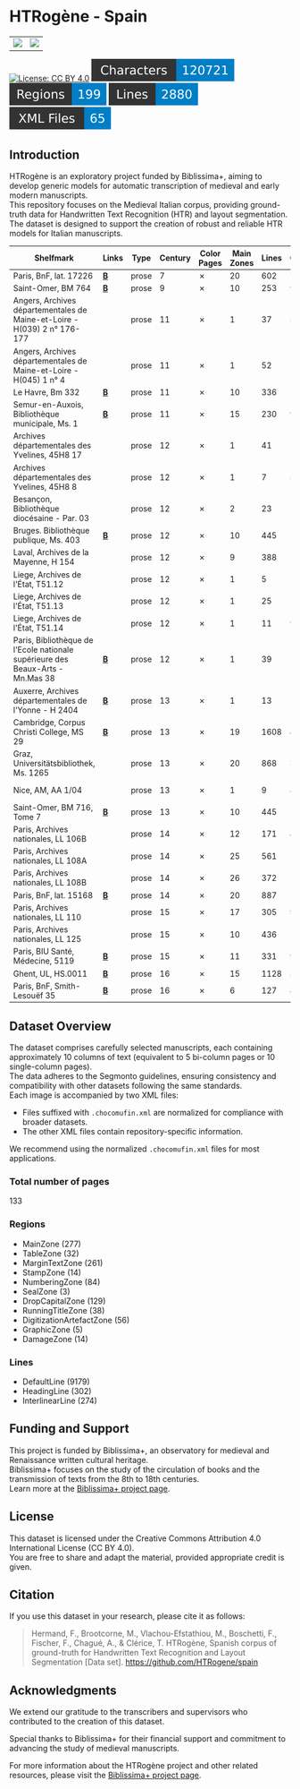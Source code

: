 # HTRogène - Spain

<table border="0" width="100%" style="width: 100%; border:0;">
  <tr>
    <td align="left"><img src="https://projet.biblissima.fr/sites/default/files/logos/biblissima-baseline-sombre-france2030.png" height="150px" /></td>
    <td align="right"><img src="https://projet.biblissima.fr/sites/default/files/styles/large_600x600_/public/2024-08/illustration-htrogene-carre.png" height="150px" /></td>
  </tr>
</table>

[![License: CC BY 4.0](https://img.shields.io/badge/License-CC%20BY%204.0-lightgrey.svg)](https://creativecommons.org/licenses/by/4.0/)
![characters badge](badges/characters.svg) ![regions badge](badges/regions.svg) ![lines badge](badges/lines.svg) ![files badge](badges/files.svg)

## Introduction

HTRogène is an exploratory project funded by Biblissima+, aiming to develop generic models for automatic transcription of medieval and early modern manuscripts.  
This repository focuses on the Medieval Italian corpus, providing ground-truth data for Handwritten Text Recognition (HTR) and layout segmentation.  
The dataset is designed to support the creation of robust and reliable HTR models for Italian manuscripts.

| Shelfmark                                                                      | Links                                              | Type   |   Century | Color Pages   |   Main Zones |   Lines |   Characters | Genre                 |
|--------------------------------------------------------------------------------|----------------------------------------------------|--------|-----------|---------------|--------------|---------|--------------|-----------------------|
| Paris, BnF, lat. 17226                                                         | [**B**](https://data.biblissima.fr/w/Item:Q62268)  | prose  |         7 | ✗             |           20 |     602 |         7085 | Narratives            |
| Saint-Omer, BM 764                                                             | [**B**](https://data.biblissima.fr/entity/Q242928) | prose  |         9 | ✗             |           10 |     253 |         9582 | Narratives            |
| Angers, Archives départementales de Maine-et-Loire - H(039) 2 n° 176-177       |                                                    | prose  |        11 | ✗             |            1 |      37 |         3341 | Documents of practice |
| Angers, Archives départementales de Maine-et-Loire - H(045) 1 n° 4             |                                                    | prose  |        11 | ✗             |            1 |      52 |         2776 | Documents of practice |
| Le Havre, Bm 332                                                               | [**B**](https://data.biblissima.fr/w/Item:Q241805) | prose  |        11 | ✗             |           10 |     336 |        13387 | Narratives            |
| Semur-en-Auxois, Bibliothèque municipale, Ms. 1                                | [**B**](https://data.biblissima.fr/entity/Q208062) | prose  |        11 | ✗             |           15 |     230 |         9555 | Narratives            |
| Archives départementales des Yvelines, 45H8 17                                 |                                                    | prose  |        12 | ✗             |            1 |      41 |         1662 | Documents of practice |
| Archives départementales des Yvelines, 45H8 8                                  |                                                    | prose  |        12 | ✗             |            1 |       7 |          350 | Documents of practice |
| Besançon, Bibliothèque diocésaine - Par. 03                                    |                                                    | prose  |        12 | ✗             |            2 |      23 |         2163 | Documents of practice |
| Bruges. Bibliothèque publique, Ms. 403                                         | [**B**](https://data.biblissima.fr/w/Item:Q312351) | prose  |        12 | ✗             |           10 |     445 |        16693 | Narratives            |
| Laval, Archives de la Mayenne, H 154                                           |                                                    | prose  |        12 | ✗             |            9 |     388 |        10372 | Documents of practice |
| Liege, Archives de l'État, T51.12                                              |                                                    | prose  |        12 | ✗             |            1 |       5 |          295 | Documents of practice |
| Liege, Archives de l'État, T51.13                                              |                                                    | prose  |        12 | ✗             |            1 |      25 |         1925 | Documents of practice |
| Liege, Archives de l'État, T51.14                                              |                                                    | prose  |        12 | ✗             |            1 |      11 |          913 | Documents of practice |
| Paris, Bibliothèque de l'Ecole nationale supérieure des Beaux-Arts - Mn.Mas 38 | [**B**](https://data.biblissima.fr/w/Item:Q403823) | prose  |        12 | ✗             |            1 |      39 |         2130 | Documents of practice |
| Auxerre, Archives départementales de l'Yonne - H 2404                          | [**B**](https://data.biblissima.fr/w/Item:Q208407) | prose  |        13 | ✗             |            1 |      13 |         1086 | Documents of practice |
| Cambridge, Corpus Christi College, MS 29                                       | [**B**](https://data.biblissima.fr/entity/Q210652) | prose  |        13 | ✗             |           19 |    1608 |        41477 | Narratives            |
| Graz, Universitätsbibliothek, Ms. 1265                                         |                                                    | prose  |        13 | ✗             |           20 |     868 |        33793 | Treatises             |
| Nice, AM, AA 1/04                                                              |                                                    | prose  |        13 | ✗             |            1 |       9 |          811 | Documents of practice |
| Saint-Omer, BM 716, Tome 7                                                     | [**B**](https://data.biblissima.fr/w/Item:Q252687) | prose  |        13 | ✗             |           10 |     445 |        16780 | Narratives            |
| Paris, Archives nationales, LL 106B                                            |                                                    | prose  |        14 | ✗             |           12 |     171 |         4359 | Documents of practice |
| Paris, Archives nationales, LL 108A                                            |                                                    | prose  |        14 | ✗             |           25 |     561 |        15275 | Documents of practice |
| Paris, Archives nationales, LL 108B                                            |                                                    | prose  |        14 | ✗             |           26 |     372 |        12401 | Documents of practice |
| Paris, BnF, lat. 15168                                                         | [**B**](https://data.biblissima.fr/w/Item:Q61002)  | prose  |        14 | ✗             |           20 |     887 |        28072 | Treatises             |
| Paris, Archives nationales, LL 110                                             |                                                    | prose  |        15 | ✗             |           17 |     305 |         9405 | Documents of practice |
| Paris, Archives nationales, LL 125                                             |                                                    | prose  |        15 | ✗             |           10 |     436 |        18555 | Documents of practice |
| Paris, BIU Santé, Médecine, 5119                                               | [**B**](https://data.biblissima.fr/w/Item:Q180306) | prose  |        15 | ✗             |           11 |     331 |         9880 | Treatises             |
| Ghent, UL, HS.0011                                                             | [**B**](https://data.biblissima.fr/entity/Q202605) | prose  |        16 | ✗             |           15 |    1128 |        31383 | Treatises             |
| Paris, BnF, Smith-Lesouëf 35                                                   | [**B**](https://data.biblissima.fr/w/Item:Q106141) | prose  |        16 | ✗             |            6 |     127 |         4600 | Treatises             |

## Dataset Overview

The dataset comprises carefully selected manuscripts, each containing approximately 10 columns of text (equivalent to 5 bi-column pages or 10 single-column pages).  
The data adheres to the Segmonto guidelines, ensuring consistency and compatibility with other datasets following the same standards.  
Each image is accompanied by two XML files:

- Files suffixed with `.chocomufin.xml` are normalized for compliance with broader datasets.
- The other XML files contain repository-specific information.

We recommend using the normalized `.chocomufin.xml` files for most applications.


### Total number of pages

133

### Regions

- MainZone (277)
- TableZone (32)
- MarginTextZone (261)
- StampZone (14)
- NumberingZone (84)
- SealZone (3)
- DropCapitalZone (129)
- RunningTitleZone (38)
- DigitizationArtefactZone (56)
- GraphicZone (5)
- DamageZone (14)

### Lines

- DefaultLine (9179)
- HeadingLine (302)
- InterlinearLine (274)


## Funding and Support

This project is funded by Biblissima+, an observatory for medieval and Renaissance written cultural heritage.  
Biblissima+ focuses on the study of the circulation of books and the transmission of texts from the 8th to 18th centuries.  
Learn more at the [Biblissima+ project page](https://projet.biblissima.fr/fr/appels-projets/projets-retenus/htrogene).

## License

This dataset is licensed under the Creative Commons Attribution 4.0 International License (CC BY 4.0).  
You are free to share and adapt the material, provided appropriate credit is given.

## Citation

If you use this dataset in your research, please cite it as follows:

> Hermand, F., Brootcorne, M., Vlachou-Efstathiou, M., Boschetti, F., Fischer, F., Chagué, A., & Clérice, T. HTRogène, Spanish corpus of ground-truth for Handwritten Text Recognition and Layout Segmentation [Data set]. https://github.com/HTRogene/spain


## Acknowledgments

We extend our gratitude to the transcribers and supervisors who contributed to the creation of this dataset.  

Special thanks to Biblissima+ for their financial support and commitment to advancing the study of medieval manuscripts.

For more information about the HTRogène project and other related resources, please visit the [Biblissima+ project page](https://projet.biblissima.fr/fr/appels-projets/projets-retenus/htrogene).
